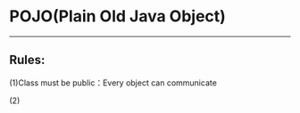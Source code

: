 # POJO(Plain Old Java Object)
---

## Rules:
(1)Class must be public：Every object can communicate

(2)

